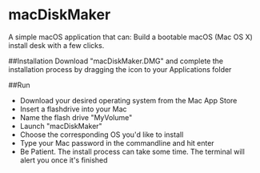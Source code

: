 # macDiskMaker
A simple macOS application that can:
Build a bootable macOS (Mac OS X) install desk with a few clicks.

##Installation
Download "macDiskMaker.DMG" and complete the installation process by dragging the icon to your Applications
folder

##Run
- Download your desired operating system from the Mac App Store
- Insert a flashdrive into your Mac
- Name the flash drive "MyVolume"
- Launch "macDiskMaker"
- Choose the corresponding OS you'd like to install
- Type your Mac password in the commandline and hit enter
- Be Patient. The install process can take some time. The terminal will alert you once it's finished
